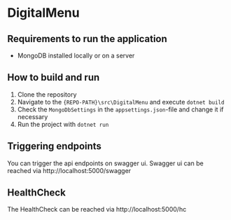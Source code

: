 # DigitalMenu

## Requirements to run the application
* MongoDB installed locally or on a server

## How to build and run
1. Clone the repository
2. Navigate to the ```{REPO-PATH}\src\DigitalMenu``` and execute ```dotnet build```
3. Check the ```MongoDbSettings``` in the ```appsettings.json```-file and change it if necessary
4. Run the project with ```dotnet run```

## Triggering endpoints
You can trigger the api endpoints on swagger ui. Swagger ui can be reached via http://localhost:5000/swagger

## HealthCheck
The HealthCheck can be reached via http://localhost:5000/hc
